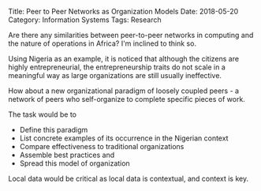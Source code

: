 Title: Peer to Peer Networks as Organization Models
Date: 2018-05-20
Category: Information Systems
Tags: Research

Are there any similarities between peer-to-peer networks in computing and the nature of operations in Africa? I'm inclined to think so. 

Using Nigeria as an example, it is noticed that although the citizens are highly entrepreneurial, the entrepreneurship traits do not scale in a meaningful way as large organizations are still usually ineffective.

How about a new organizational paradigm of loosely coupled peers - a network of peers who self-organize to complete specific pieces of work.

The task would be to 
- Define this paradigm 
- List concrete examples of its occurrence in the Nigerian context
- Compare effectiveness to traditional organizations
- Assemble best practices and 
- Spread this model of organization 

Local data would be critical as local data is contextual, and context is key. 